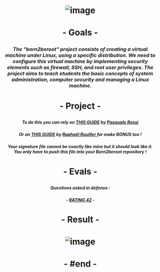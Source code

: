 # <p align="center"> ![image](https://github.com/ChrstphrChevalier/42Lausanne/assets/146819291/0a14bc36-554a-40ab-b867-e1de87997b84) </p>

# <p align="center"> - Goals - </p>

### <p align="center"> *The "born2beroot" project consists of creating a virtual machine under Linux, using a specific distribution. We need to configure this virtual machine by implementing security elements such as firewall, SSH, and root user privileges. The project aims to teach students the basic concepts of system administration, computer security and managing a Linux machine.* </p>

# <p align="center"> - Project - </p>

##### <p align="center"> *To do this you can rely on* [THIS GUIDE](https://github.com/pasqualerossi/Born2BeRoot-Guide) *by* [Pasquale Rossi](https://github.com/pasqualerossi/) </p>

##### <p align="center"> *Or on* [THIS GUIDE](https://github.com/rphlr/42-born2beroot) *by* [Raphaël Rouiller](https://github.com/rphlr) *for make* **BONUS** *too* ! </p>

##### <p align="center"> *Your signature file cannot be exactly like mine but it should look like it. You only have to push this file into your Born2beroot repository !* </p>

# <p align="center"> - Evals - </p>

##### <p align="center"> *Questions asked in defense :* </p>

##### <p align="center"> - [RATING 42](https://rphlr.github.io/42-Evals/Cursus/Born2beroot/) - </p>

# <p align="center"> - Result - </p>

# <p align="center"> ![image](https://github.com/ChrstphrChevalier/42Lausanne/assets/146819291/693c4c6f-d0dc-47e9-85bb-d2fb16635712) </p>

# <p align="center"> - #end - </p>
